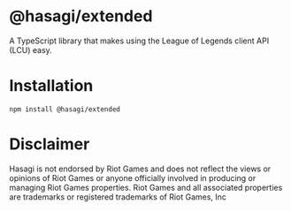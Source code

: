 # @hasagi/extended

A TypeScript library that makes using the League of Legends client API (LCU) easy.

# Installation
```
npm install @hasagi/extended
```
# Disclaimer
Hasagi is not endorsed by Riot Games and does not reflect the views or opinions of Riot Games or anyone officially involved in producing or managing Riot Games properties. Riot Games and all associated properties are trademarks or registered trademarks of Riot Games, Inc
